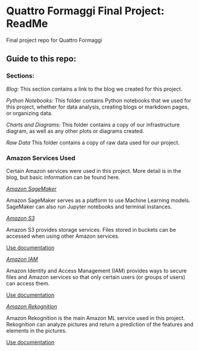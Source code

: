 # Quattro Formaggi Final Project: ReadMe
Final project repo for Quattro Formaggi

## Guide to this repo:

### Sections:

*Blog:*
This section contains a link to the blog we created for this project.

*Python Notebooks:*
This folder contains Python notebooks that we used for this project, whether for data analysis, creating blogs or markdown pages, or organizing data.

*Charts and Diagrams:*
This folder contains a copy of our infrastructure diagram, as well as any other plots or diagrams created.

*Raw Data*
This folder contains a copy of raw data used for our project.

### Amazon Services Used

Certain Amazon services were used in this project. More detail is in the blog, but basic information can be found here.

*[Amazon SageMaker](https://docs.aws.amazon.com/sagemaker/?id=docs_gateway)*

Amazon SageMaker serves as a platform to use Machine Learning models. SageMaker can also run Jupyter notebooks and terminal instances.

*[Amazon S3](https://docs.aws.amazon.com/s3/index.html)*

Amazon S3 provides storage services. Files stored in buckets can be accessed when using other Amazon services.

[Use documentation](https://docs.aws.amazon.com/s3/index.html)

*[Amazon IAM](https://docs.aws.amazon.com/iam/?id=docs_gateway)*

Amazon Identity and Access Management (IAM) provides ways to secure files and Amazon services so that only certain users (or groups of users) can access them.

[Use documentation](https://docs.aws.amazon.com/IAM/latest/UserGuide/introduction.html)

*[Amazon Rekognition](https://docs.aws.amazon.com/rekognition/?id=docs_gateway)*

Amazon Rekognition is the main Amazon ML service used in this project. Rekognition can analyze pictures and return a prediction of the features and elements in the pictures. 

[Use documentation](https://docs.aws.amazon.com/rekognition/latest/dg/getting-started.html)
